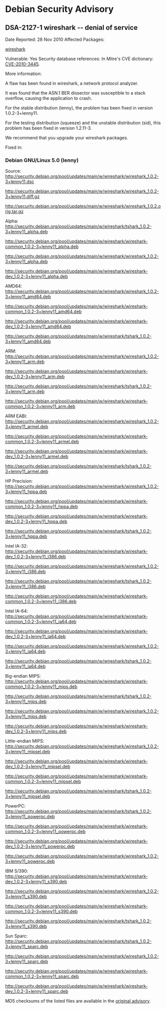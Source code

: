 
Debian Security Advisory
========================


DSA-2127-1 wireshark -- denial of service
-----------------------------------------



Date Reported:
28 Nov 2010
Affected Packages:

[wireshark](https://packages.debian.org/src:wireshark)

Vulnerable:
Yes
Security database references:
In Mitre's CVE dictionary: [CVE-2010-3445](https://security-tracker.debian.org/tracker/CVE-2010-3445).  

More information:

A flaw has been found in wireshark, a network protocol analyzer.


It was found that the ASN.1 BER dissector was susceptible to a stack
overflow, causing the application to crash.


For the stable distribution (lenny), the problem has been fixed in
version 1.0.2-3+lenny11.


For the testing distribution (squeeze) and the unstable distribution
(sid), this problem has been fixed in version 1.2.11-3.


We recommend that you upgrade your wireshark packages.



Fixed in:

### Debian GNU/Linux 5.0 (lenny)



Source:
 <http://security.debian.org/pool/updates/main/w/wireshark/wireshark_1.0.2-3+lenny11.dsc>  

<http://security.debian.org/pool/updates/main/w/wireshark/wireshark_1.0.2-3+lenny11.diff.gz>  

<http://security.debian.org/pool/updates/main/w/wireshark/wireshark_1.0.2.orig.tar.gz>  

Alpha:
 <http://security.debian.org/pool/updates/main/w/wireshark/tshark_1.0.2-3+lenny11_alpha.deb>  

<http://security.debian.org/pool/updates/main/w/wireshark/wireshark-common_1.0.2-3+lenny11_alpha.deb>  

<http://security.debian.org/pool/updates/main/w/wireshark/wireshark_1.0.2-3+lenny11_alpha.deb>  

<http://security.debian.org/pool/updates/main/w/wireshark/wireshark-dev_1.0.2-3+lenny11_alpha.deb>  

AMD64:
 <http://security.debian.org/pool/updates/main/w/wireshark/wireshark_1.0.2-3+lenny11_amd64.deb>  

<http://security.debian.org/pool/updates/main/w/wireshark/wireshark-common_1.0.2-3+lenny11_amd64.deb>  

<http://security.debian.org/pool/updates/main/w/wireshark/wireshark-dev_1.0.2-3+lenny11_amd64.deb>  

<http://security.debian.org/pool/updates/main/w/wireshark/tshark_1.0.2-3+lenny11_amd64.deb>  

ARM:
 <http://security.debian.org/pool/updates/main/w/wireshark/wireshark_1.0.2-3+lenny11_arm.deb>  

<http://security.debian.org/pool/updates/main/w/wireshark/wireshark-dev_1.0.2-3+lenny11_arm.deb>  

<http://security.debian.org/pool/updates/main/w/wireshark/tshark_1.0.2-3+lenny11_arm.deb>  

<http://security.debian.org/pool/updates/main/w/wireshark/wireshark-common_1.0.2-3+lenny11_arm.deb>  

ARM EABI:
 <http://security.debian.org/pool/updates/main/w/wireshark/wireshark_1.0.2-3+lenny11_armel.deb>  

<http://security.debian.org/pool/updates/main/w/wireshark/wireshark-common_1.0.2-3+lenny11_armel.deb>  

<http://security.debian.org/pool/updates/main/w/wireshark/wireshark-dev_1.0.2-3+lenny11_armel.deb>  

<http://security.debian.org/pool/updates/main/w/wireshark/tshark_1.0.2-3+lenny11_armel.deb>  

HP Precision:
 <http://security.debian.org/pool/updates/main/w/wireshark/wireshark_1.0.2-3+lenny11_hppa.deb>  

<http://security.debian.org/pool/updates/main/w/wireshark/wireshark-common_1.0.2-3+lenny11_hppa.deb>  

<http://security.debian.org/pool/updates/main/w/wireshark/wireshark-dev_1.0.2-3+lenny11_hppa.deb>  

<http://security.debian.org/pool/updates/main/w/wireshark/tshark_1.0.2-3+lenny11_hppa.deb>  

Intel IA-32:
 <http://security.debian.org/pool/updates/main/w/wireshark/wireshark-dev_1.0.2-3+lenny11_i386.deb>  

<http://security.debian.org/pool/updates/main/w/wireshark/wireshark_1.0.2-3+lenny11_i386.deb>  

<http://security.debian.org/pool/updates/main/w/wireshark/tshark_1.0.2-3+lenny11_i386.deb>  

<http://security.debian.org/pool/updates/main/w/wireshark/wireshark-common_1.0.2-3+lenny11_i386.deb>  

Intel IA-64:
 <http://security.debian.org/pool/updates/main/w/wireshark/wireshark-common_1.0.2-3+lenny11_ia64.deb>  

<http://security.debian.org/pool/updates/main/w/wireshark/wireshark-dev_1.0.2-3+lenny11_ia64.deb>  

<http://security.debian.org/pool/updates/main/w/wireshark/wireshark_1.0.2-3+lenny11_ia64.deb>  

<http://security.debian.org/pool/updates/main/w/wireshark/tshark_1.0.2-3+lenny11_ia64.deb>  

Big-endian MIPS:
 <http://security.debian.org/pool/updates/main/w/wireshark/wireshark-common_1.0.2-3+lenny11_mips.deb>  

<http://security.debian.org/pool/updates/main/w/wireshark/tshark_1.0.2-3+lenny11_mips.deb>  

<http://security.debian.org/pool/updates/main/w/wireshark/wireshark_1.0.2-3+lenny11_mips.deb>  

<http://security.debian.org/pool/updates/main/w/wireshark/wireshark-dev_1.0.2-3+lenny11_mips.deb>  

Little-endian MIPS:
 <http://security.debian.org/pool/updates/main/w/wireshark/wireshark_1.0.2-3+lenny11_mipsel.deb>  

<http://security.debian.org/pool/updates/main/w/wireshark/wireshark-dev_1.0.2-3+lenny11_mipsel.deb>  

<http://security.debian.org/pool/updates/main/w/wireshark/wireshark-common_1.0.2-3+lenny11_mipsel.deb>  

<http://security.debian.org/pool/updates/main/w/wireshark/tshark_1.0.2-3+lenny11_mipsel.deb>  

PowerPC:
 <http://security.debian.org/pool/updates/main/w/wireshark/tshark_1.0.2-3+lenny11_powerpc.deb>  

<http://security.debian.org/pool/updates/main/w/wireshark/wireshark-common_1.0.2-3+lenny11_powerpc.deb>  

<http://security.debian.org/pool/updates/main/w/wireshark/wireshark-dev_1.0.2-3+lenny11_powerpc.deb>  

<http://security.debian.org/pool/updates/main/w/wireshark/wireshark_1.0.2-3+lenny11_powerpc.deb>  

IBM S/390:
 <http://security.debian.org/pool/updates/main/w/wireshark/wireshark-dev_1.0.2-3+lenny11_s390.deb>  

<http://security.debian.org/pool/updates/main/w/wireshark/wireshark_1.0.2-3+lenny11_s390.deb>  

<http://security.debian.org/pool/updates/main/w/wireshark/wireshark-common_1.0.2-3+lenny11_s390.deb>  

<http://security.debian.org/pool/updates/main/w/wireshark/tshark_1.0.2-3+lenny11_s390.deb>  

Sun Sparc:
 <http://security.debian.org/pool/updates/main/w/wireshark/tshark_1.0.2-3+lenny11_sparc.deb>  

<http://security.debian.org/pool/updates/main/w/wireshark/wireshark_1.0.2-3+lenny11_sparc.deb>  

<http://security.debian.org/pool/updates/main/w/wireshark/wireshark-common_1.0.2-3+lenny11_sparc.deb>  

<http://security.debian.org/pool/updates/main/w/wireshark/wireshark-dev_1.0.2-3+lenny11_sparc.deb>  


MD5 checksums of the listed files are available in the [original advisory](https://lists.debian.org/debian-security-announce/2010/msg00178.html).





